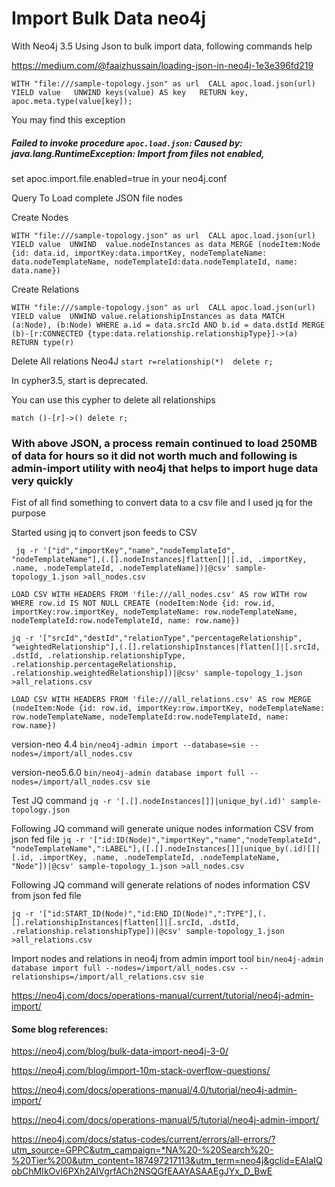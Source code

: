 # Import Bulk Data neo4j
With Neo4j 3.5
Using Json to bulk import data, following commands help

https://medium.com/@faaizhussain/loading-json-in-neo4j-1e3e396fd219

`WITH "file:///sample-topology.json" as url 
CALL apoc.load.json(url) YIELD value  
UNWIND keys(value) AS key  
RETURN key, apoc.meta.type(value[key]);`

You may find this exception

##### Failed to invoke procedure `apoc.load.json`: Caused by: java.lang.RuntimeException: Import from files not enabled,
set apoc.import.file.enabled=true in your neo4j.conf


Query To Load complete JSON file nodes

Create Nodes 

`WITH "file:///sample-topology.json" as url 
CALL apoc.load.json(url) YIELD value 
UNWIND  value.nodeInstances as data
MERGE (nodeItem:Node {id: data.id, importKey:data.importKey, nodeTemplateName: data.nodeTemplateName, nodeTemplateId:data.nodeTemplateId, name: data.name})`

Create Relations

`WITH "file:///sample-topology.json" as url 
CALL apoc.load.json(url) YIELD value 
UNWIND value.relationshipInstances as data
MATCH
  (a:Node),
  (b:Node)
WHERE a.id = data.srcId AND b.id = data.dstId
MERGE (b)-[r:CONNECTED {type:data.relationship.relationshipType}]->(a)
RETURN type(r)`


Delete All relations Neo4J
`start r=relationship(*) 
delete r;`

In cypher3.5, start is deprecated.

You can use this cypher to delete all relationships

`match ()-[r]->() delete r;`

### With above JSON, a process remain continued to load 250MB of data for hours so it did not worth much and following is admin-import utility with neo4j that helps to import huge data very quickly


Fist of all find something to convert data to a csv file and I used jq for the purpose

Started using jq to convert json feeds to CSV

` jq -r '["id","importKey","name","nodeTemplateId", "nodeTemplateName"],(.[].nodeInstances|flatten[]|[.id, .importKey, .name, .nodeTemplateId, .nodeTemplateName])|@csv' sample-topology_1.json >all_nodes.csv`

`LOAD CSV WITH HEADERS FROM 'file:///all_nodes.csv' AS row
WITH row WHERE row.id IS NOT NULL
CREATE (nodeItem:Node {id: row.id, importKey:row.importKey, nodeTemplateName: row.nodeTemplateName, nodeTemplateId:row.nodeTemplateId, name: row.name})`



`jq -r '["srcId","destId","relationType","percentageRelationship", "weightedRelationship"],(.[].relationshipInstances|flatten[]|[.srcId, .dstId, .relationship.relationshipType, .relationship.percentageRelationship, .relationship.weightedRelationship])|@csv' sample-topology_1.json >all_relations.csv`


`LOAD CSV WITH HEADERS FROM 'file:///all_relations.csv' AS row
MERGE (nodeItem:Node {id: row.id, importKey:row.importKey, nodeTemplateName: row.nodeTemplateName, nodeTemplateId:row.nodeTemplateId, name: row.name})`

version-neo 4.4
`bin/neo4j-admin import --database=sie --nodes=/import/all_nodes.csv`

version-neo5.6.0
`bin/neo4j-admin database import full --nodes=/import/all_nodes.csv sie`

Test JQ command
`jq -r '[.[].nodeInstances[]]|unique_by(.id)' sample-topology.json`

Following JQ command will generate unique nodes information CSV from json fed file
`jq -r '["id:ID(Node)","importKey","name","nodeTemplateId", "nodeTemplateName",":LABEL"],([.[].nodeInstances[]]|unique_by(.id)[]|[.id, .importKey, .name, .nodeTemplateId, .nodeTemplateName, "Node"])|@csv' sample-topology_1.json >all_nodes.csv`

Following JQ command will generate relations of nodes information CSV from json fed file

`jq -r '["id:START_ID(Node)","id:END_ID(Node)",":TYPE"],(.[].relationshipInstances|flatten[]|[.srcId, .dstId, .relationship.relationshipType])|@csv' sample-topology_1.json >all_relations.csv`

Import nodes and relations in neo4j from admin import tool
`bin/neo4j-admin database import full --nodes=/import/all_nodes.csv --relationships=/import/all_relations.csv sie`

https://neo4j.com/docs/operations-manual/current/tutorial/neo4j-admin-import/


#### Some blog references:

https://neo4j.com/blog/bulk-data-import-neo4j-3-0/

https://neo4j.com/blog/import-10m-stack-overflow-questions/

https://neo4j.com/docs/operations-manual/4.0/tutorial/neo4j-admin-import/

https://neo4j.com/docs/operations-manual/5/tutorial/neo4j-admin-import/

https://neo4j.com/docs/status-codes/current/errors/all-errors/?utm_source=GPPC&utm_campaign=*NA%20-%20Search%20-%20Tier%200&utm_content=187497217113&utm_term=neo4j&gclid=EAIaIQobChMIkOvI6PXh2AIVgrfACh2NSQGfEAAYASAAEgJYx_D_BwE

